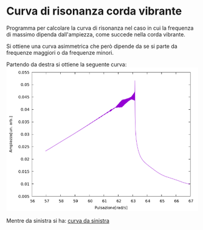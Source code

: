 # Curva di risonanza corda vibrante

Programma per calcolare la curva di risonanza nel caso in cui la frequenza di massimo dipenda dall'ampiezza, come succede nella corda vibrante.

Si ottiene una curva asimmetrica che però dipende da se si parte da frequenze maggiori o da frequenze minori.

Partendo da destra si ottiene la seguente curva:
![curva da destra](/risonanza_da_destra.png)

Mentre da sinistra si ha:
[curva da sinistra](/risonanza_da_sinistra.png)